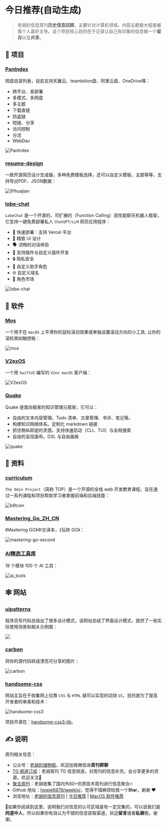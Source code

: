 # 今日推荐(自动生成)

> 老胡的信息周刊**历史信息回顾**，主要针对计算机领域，内容主题极大程度被我个人喜好主导。这个项目核心目的在于记录让自己有印象的信息做一个**留存**以及**共享**。


## 🎯 项目 

### [PanIndex](https://github.com/libsgh/PanIndex)

网盘目录列表，目前支持天翼云、teambition盘、阿里云盘、OneDrive等：

- 跨平台、易部署
- 多模式、多网盘
- 多主题
- 下载直链
- 防盗链
- 短链、分享
- 访问控制
- 分流
- WebDav

![PanIndex](https://images-1252557999.file.myqcloud.com/uPic/PanIndex.jpg) 

### [resume-design](https://github.com/huajian-pro/resume-design)

一款开源简历设计生成器，多种免费模板选择，还可以自定义模板、主题等等，支持导出PDF、JSON数据：

![91huajian](https://images-1252557999.file.myqcloud.com/uPic/MHN7Rb.jpg) 

### [lobe-chat](https://github.com/lobehub/lobe-chat)

`LobeChat` 是一个开源的、可扩展的（Function Calling）高性能聊天机器人框架，它支持一键免费部署私人 `ChatGPT/LLM` 网页应用程序：

- 💨 快速部署：支持 Vercel 平台
-  💎 精致 UI 设计
-  🗣️ 流畅的对话体验
-  🧩 支持插件与自定义插件开发
-  🔒 隐私安全
-  🤖 自定义助手角色
-  🌐 自定义域名
-  🏬 角色市场

![lobe-chat](https://images-1252557999.file.myqcloud.com/uPic/lobe-chat.webp) 

## 🤖 软件 

### [Mos](https://github.com/Caldis/Mos)

一个用于在 `macOS` 上平滑你的鼠标滚动效果或单独设置滚动方向的小工具, 让你的滚轮爽如触控板：

![mos](https://images-1252557999.file.myqcloud.com/uPic/mos.jpg) 

### [V2exOS](https://github.com/isaced/V2exOS)

一个用 `SwiftUI` 编写的 `V2ex macOS` 客户端：

![V2exOS](https://images-1252557999.file.myqcloud.com/uPic/V2exOS.png) 

### [Quake](https://github.com/phodal/quake)

Quake 是面向极客的知识管理元框架，它可以：

- 自由的文本内容管理。Todo 清单、文章管理、书评、笔记等。
- 构建知识网络体系。定制化 markdown 链接
- 抓住稍纵即逝的灵感。支持快速启动（CLI、TUI）与全局搜索
- 自由的呈现画布。DSL 与自由画板

![quake](https://images-1252557999.file.myqcloud.com/uPic/quake.gif) 

## 👀 资料 

### [curriculum](https://github.com/TheOdinProject/curriculum)

`The Odin Project`（简称 TOP）是一个开源的全栈 web 开发教育课程，旨在通过一系列课程和项目帮助学习者掌握前端和后端技能：

![k6tcen](https://images-1252557999.file.myqcloud.com/uPic/k6tcen.png) 

### [Mastering_Go_ZH_CN](https://github.com/hantmac/Mastering_Go_ZH_CN)

《Mastering GO》中文译本，《玩转 GO》：

![mastering-go-second](https://images-1252557999.file.myqcloud.com/uPic/mastering-go-second.jpg) 

### [Al精选工具库](https://t16jzwqrzjx.feishu.cn/wiki/EsvowFAqFiTiYDkJgE0cWquPnWb)

18 个模块 100 个 AI 工具：

![ai_tools](https://images-1252557999.file.myqcloud.com/uPic/ai_tools.jpg) 

## 🕸 网站 

### [uipatterns](http://uipatterns.io)

程序员写代码总结出了很多设计模式，该网站总结了界面设计模式，提供了一些实际使用场景和相关示例图：

![](https://images-1252557999.file.myqcloud.com/uPic/uipatterns.jpg) 

### [carbon](https://carbon.now.sh/)

将你的源代码转成漂亮可分享的图片：

![carbon](https://images-1252557999.file.myqcloud.com/uPic/carbon.jpg) 

### [handsome-css](https://www.handsome-css.com/)

网站主旨在于收集网上仅靠 `CSS` 与 `HTML` 就可以实现的动效 `UI`，目的是为了提高开发者的审美和技术：

![handsome-css3](https://images-1252557999.file.myqcloud.com/uPic/handsome-css3.jpg)

项目开源在：[handsome-css3-lib](https://github.com/ZiYi0414/handsome-css3-lib)。 

## ✍️ 说明

周刊相关信息：

- 公众号：[老胡的储物柜](https://images-1252557999.file.myqcloud.com/uPic/ETIbMe.jpg)，欢迎加我微信进**周刊群聊**
- [TG 频道订阅](https://t.me/howie_weekly)：老胡周刊 TG 信息频道，对周刊的信息补充，会分享更多的资源，欢迎关注👏
- [聚合周刊](https://www.fre321.com/weekly)：老胡收集了国内外60+优质技术周刊进行信息聚合🔥
- Github 地址：[howie6879/weekly/](https://github.com/howie6879/weekly/)，觉得不错麻烦给我一个**Star**，谢谢 ❤️
- 浏览地址：[老胡的信息周刊](https://weekly.howie6879.com) | [今日推荐](https://weekly.howie6879.com/recommend/index.html) | [MacOS 软件推荐](https://weekly.howie6879.com/soft/mac.html)

🙌如果你阅读到这里，说明我们对信息的认可区域是有一定交集的，可以说我们是**同道中人**，所以如果你有自认为不错的信息获取渠道，欢迎**留言**或者**私聊**我，谢谢。